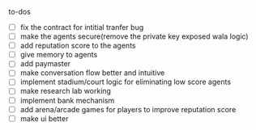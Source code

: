 to-dos

 - [ ] fix the contract for intitial tranfer bug
 - [ ] make the agents secure(remove the private key exposed wala logic)
 - [ ] add reputation score to the agents
 - [ ] give memory to agents
 - [ ] add paymaster
 - [ ] make conversation flow better and intuitive
 - [ ] implement stadium/court logic for eliminating low score agents
 - [ ] make research lab working
 - [ ] implement bank mechanism
 - [ ] add arena/arcade games for players to improve reputation score
 - [ ] make ui better

